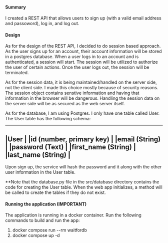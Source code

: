#### Summary
I created a REST API that allows users to sign up (with a valid email address and passoword), log in, and log out.

#### Design
As for the design of the REST API, I decided to do session based approach. As the user signs up for an account, their account information will be stored in a postgres database. When a user logs in to an account and is authenticated, a session will start. The session will be utilized to authorize the user of certain actions. Once the user logs out, the
session will be terminated. 

As for the session data, it is being maintained/handled on the server side, not the client side. I made this choice mostly because of security reasons. The session object contains senstive information and having that information in the browser will be dangerous. Handling the session data on the server side will be as secured as the web server itself.

As for the database, I am using Postgres. I only have one table called User. The User table has the following schema:

----------------------------------
|User                            |
|id (number, primary key)        |
|email (String)                  |
|password (Text)                 |
|first_name (String)             |
|last_name (String)              |
----------------------------------

Upon sign up, the service will hash the password and it along with the other user information in the User table.

**Note that the database.py file in the src/database directory contains the code for creating the User table. When the web app initializes, a method will be called to create the tables if they do not exist.

#### Running the application (IMPORTANT)
The application is running in a docker container. Run the following commands to build and run the app:
1. docker compose run --rm waitfordb
2. docker compose up -d















